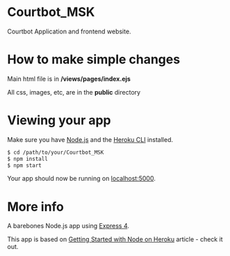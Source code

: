 # Courtbot_MSK

Courtbot Application and frontend website.

# How to make simple changes

Main html file is in **/views/pages/index.ejs**

All css, images, etc, are in the **public** directory

# Viewing your app

Make sure you have [Node.js](http://nodejs.org/) and the [Heroku CLI](https://cli.heroku.com/) installed.

```sh
$ cd /path/to/your/Courtbot_MSK
$ npm install
$ npm start
```

Your app should now be running on [localhost:5000](http://localhost:5000/).

# More info

A barebones Node.js app using [Express 4](http://expressjs.com/).

This app is based on [Getting Started with Node on Heroku](https://devcenter.heroku.com/articles/getting-started-with-nodejs) article - check it out.
